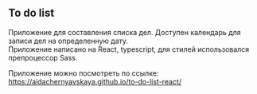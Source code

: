 ## To do list

Приложение для составления списка дел. Доступен календарь для записи дел на определенную дату.  
Приложение написано на React, typescript, для стилей использовался препроцессор Sass.

Приложение можно посмотреть по ссылке: https://aidachernyavskaya.github.io/to-do-list-react/
